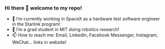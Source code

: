 ### Hi there 👋 welcome to my repo! 

<!--
**gcfc/gcfc** is a ✨ _special_ ✨ repository because its `README.md` (this file) appears on your GitHub profile.

Here are some ideas to get you started:

- 🔭 I’m currently working on ...
- 🌱 I’m currently learning ...
- 👯 I’m looking to collaborate on ...
- 🤔 I’m looking for help with ...
- 💬 Ask me about ...
- 📫 How to reach me: ...
- 😄 Pronouns: ...
- ⚡ Fun fact: ...
-->

- 🔭 I’m currently working in SpaceX as a hardware test software engineer in the Starlink program! 
- 🌱 I’m a grad student in MIT doing robotics research! 
- 📫 How to reach me: Email, LinkedIn, Facebook Messenger, Instagram, WeChat... links in website! 
